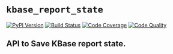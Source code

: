 # `kbase_report_state`

[![PyPI Version][pypi-image]][pypi-url]
[![Build Status][build-image]][build-url]
[![Code Coverage][coverage-image]][coverage-url]
[![Code Quality][quality-image]][quality-url]

<!-- Badges -->

[pypi-image]: https://img.shields.io/pypi/v/kbase_report_state?color=brightgreen&logo=python&logoColor=white
[pypi-url]: https://pypi.org/project/kbase_report_state/
[build-image]: https://github.com/kbaseIncubator/kbase_report_state/actions/workflows/build.yml/badge.svg
[build-url]: https://github.com/kbaseIncubator/kbase_report_state/actions/workflows/build.yml
[coverage-image]: https://codecov.io/gh/kbaseIncubator/kbase_report_state/branch/main/graph/badge.svg
[coverage-url]: https://codecov.io/gh/kbaseIncubator/kbase_report_state
[quality-image]: https://img.shields.io/lgtm/grade/python/g/kbaseIncubator/kbase_report_state.svg
[quality-url]: https://lgtm.com/projects/g/kbaseIncubator/kbase_report_state/context:python

## API to Save KBase report state.
